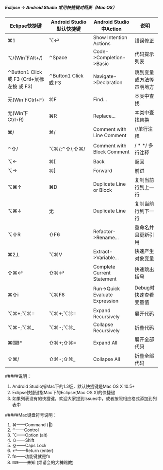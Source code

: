##### Eclipse -> Android Studio 常用快捷键对照表（Mac OS）

Eclipse快捷键|Android Studio默认快捷键|Android Studio中Action|说明
---|---|---|---
⌘1|⌥↩|Show Intention Actions|错误修正
⌥/(Win下Alt+/)|⌃Space|Code->Completion->Basic|代码提示列表
⌃Button1 Click 或 F3 (Crtl+鼠标左按 或 F3)|⌃Button1 Click 或 F3|Navigate->Declaration|跳到变量或方法等声明地方
无(Win下Ctrl+F)|⌘F|Find...|本类中查找
无(Win下Ctrl+R)|⌘R|Replace...|本类中查找替换
⌘/|⌘/|Comment with Line Comment|//单行注释
⌃⇧/|⌥⌘/;⌃⇧/;⇧⌘/|Comment with Block Comment|  / *  */   多行注释
⌥←|⌘[|Back|返回
⌥→|⌘]|Forward|前进
⌥⌘↑|⌘D|Duplicate Line or Block|复制当前行到上一行
⌥⌘↓|无|Duplicate Line|复制当前行到下一行
⌥⇧R|⇧F6|Refactor->Rename...|重命名并且更新引用
⌘2,L|⌥⌘V|Extract->Variable...|快速产生对象变量
⇧⌘↩|⇧⌘↩|Complete Current Statement|快速跳出括号
⌘⇧i|⌥⌘F8|Run->Quick Evaluate Expression|Debug时快速查看变量值
⌥⌘+;⌥⌘=|⌥⌘+;⌥⌘=|Expand Recursively|展开代码
⌥⌘-;⌥⌘_|⌥⌘-;⌥⌘_|Collapse Recursively|折叠代码
⌘⌨*|⇧⌘+;⇧⌘=|Expand All|展开全部代码
⇧⌘/|⇧⌘-;⇧⌘_|Collapse All|折叠全部代码


    
    
    
    
#####说明：
1. Android Studio指Mac下的1.3版，默认快捷键是Mac OS X 10.5+
2. Eclipse快捷键指Mac下的Eclipse(Mac OS X)的快捷键
3. 如果列表没有的快捷键，欢迎大家提到Issues中，或者按照相应格式添加到列表中



#####Mac键盘符号说明：
1. ⌘——Command ()
2. ⌃——Control
3. ⌥——Option (alt)
4. ⇧——Shift
5. ⇪——Caps Lock
6. ↩——Return (enter)
7. fn——功能键就是fn
8. ⌨——未知 (烦请会的大神赐教)
